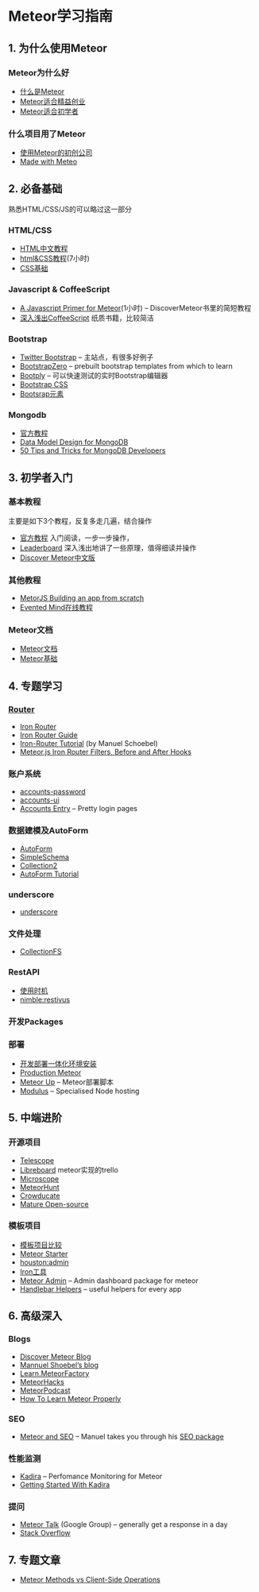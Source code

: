 # Meteor学习指南

## 1. 为什么使用Meteor

### Meteor为什么好

- [什么是Meteor](http://www.maiziedu.com/lesson/3446/)  
- [Meteor适合精益创业](http://www.manuel-schoebel.com/blog/meteorjs-the-perfect-match-for-lean-startups)
- [Meteor适合初学者](http://learn.meteorfactory.io/9-reasons-meteor-is-a-great-choice-for-beginners/)

### 什么项目用了Meteor
- [使用Meteor的初创公司](http://www.quora.com/Which-startups-use-Meteor-in-production)
- [Made with Meteo](http://madewith.meteor.com/)


## 2. 必备基础

熟悉HTML/CSS/JS的可以略过这一部分

### HTML/CSS

- [HTML中文教程](http://www.w3school.com.cn/html/index.asp)
- [html&CSS教程](http://www.codecademy.com/en/tracks/web)(7小时)
- [CSS基础](http://www.w3school.com.cn/css/)


### Javascript & CoffeeScript

- [A Javascript Primer for Meteor](https://www.discovermeteor.com/blog/javascript-for-meteor/)(1小时) – DiscoverMeteor书里的简短教程
- [深入浅出CoffeeScript](http://item.jd.com/10977150.html) 纸质书籍，比较简洁

### Bootstrap

- [Twitter Bootstrap](http://getbootstrap.com/) – 主站点，有很多好例子
- [BootstrapZero](http://bootstrapzero.com/) – prebuilt bootstrap templates from which to learn
- [Bootply](http://www.bootply.com/) – 可以快速测试的实时Bootstrap编辑器
- [Bootstrap CSS](http://getbootstrap.com/css/)
- [Bootsrap元素](http://getbootstrap.com/components)


### Mongodb

- [官方教程](http://docs.mongodb.org/manual/core/introduction/)
- [Data Model Design for MongoDB](http://docs.mongodb.org/master/MongoDB-data-models-guide.pdf)
- [50 Tips and Tricks for MongoDB Developers](https://marcell.memoryoftheworld.org/Kristina%20Chodorow/50%20Tips%20and%20Tricks%20for%20MongoDB%20Developers%20(1935)/50%20Tips%20and%20Tricks%20for%20MongoDB%20Developers%20-%20Kristina%20Chodorow.pdf)

## 3. 初学者入门

### 基本教程
主要是如下3个教程，反复多走几遍，结合操作

- [官方教程](https://www.meteor.com/try)	入门阅读，一步一步操作，
- [Leaderboard](http://meteortips.com/book/)  深入浅出地讲了一些原理，值得细读并操作
- [Discover Meteor中文版](http://zh.discovermeteor.com/)




### 其他教程

- [MetorJS Building an app from scratch](http://www.webtempest.com/meteorjs-fromscratch-1)
- [Evented Mind在线教程](https://www.eventedmind.com/)

### Meteor文档
-  [Meteor文档](http://docs.meteor.com/#/basic/)
-  [Meteor基础](http://andrewscala.com/meteor/)



## 4. 专题学习

### [Router](router.md)

- [Iron Router](https://github.com/EventedMind/iron-router)
- [Iron Router Guide](https://github.com/EventedMind/iron-router/blob/devel/Guide.md)
- [Iron-Router Tutorial](http://manuel-schoebel.com/blog/iron-router-tutorial) (by Manuel Schoebel)
- [Meteor.js Iron Router Filters, Before and After Hooks](http://www.manuel-schoebel.com/blog/meteorjs-iron-router-filters-before-and-after-hooks)


### 账户系统

- [accounts-password](https://atmospherejs.com/meteor/accounts-password)
- [accounts-ui](https://atmospherejs.com/meteor/accounts-ui)
- [Accounts Entry](https://github.com/Differential/accounts-entry) – Pretty login pages

### 数据建模及AutoForm

- [AutoForm](https://atmospherejs.com/aldeed/autoform)
- [SimpleSchema](https://atmospherejs.com/aldeed/simple-schema)
- [Collection2](https://atmospherejs.com/aldeed/collection2)
- [AutoForm Tutorial](http://www.webtempest.com/meteor-js-autoform-tutorial)


### underscore

- [underscore](http://underscorejs.org/)


### 文件处理

- [CollectionFS](collectionfs.md)



### RestAPI

- [使用时机](http://meteorpedia.com/read/REST_API)
- [nimble:restivus](https://atmospherejs.com/nimble/restivus)


### 开发Packages



### 部署

- [开发部署一体化环境安装](https://github.com/wmzhai/setup-meteor-machine/blob/master/README.md)
- [Production Meteor](https://meteorhacks.com/pro-meteor/)
- [Meteor Up](https://github.com/arunoda/meteor-up) – Meteor部署脚本
- [Modulus](http://modulus.io/) – Specialised Node hosting


## 5. 中端进阶


### 开源项目

- [Telescope](https://github.com/TelescopeJS/Telescope)
- [Libreboard](http://libreboard.com/boards/MeSsFJaSqeuo9M6bs/libreboard-roadmap) meteor实现的trello
- [Microscope](https://github.com/DiscoverMeteor/Microscope)
- [MeteorHunt](https://github.com/meteoric/meteorhunt)
- [Crowducate](https://github.com/Crowducate/crowducate-next)
- [Mature Open-source](https://forums.meteor.com/t/mature-open-source-apps-built-with-meteor/935)

### 模板项目

- [模板项目比较](https://medium.com/things-i-did-and-learned-today/in-search-of-a-meteor-boilerplate-6f01fe5abfd1)
- [Meteor Starter](http://learn.meteorfactory.io/)
- [houston:admin](https://github.com/gterrono/houston)
- [Iron工具](https://github.com/wmzhai/issuetracker)
- [Meteor Admin](http://meteorfactory.io/meteor-admin) – Admin dashboard package for meteor
- [Handlebar Helpers](https://github.com/raix/Meteor-handlebar-helpers) – useful helpers for every app


## 6. 高级深入

### Blogs
- [Discover Meteor Blog](https://www.discovermeteor.com/blog/)
- [Mannuel Shoebel’s blog](http://www.manuel-schoebel.com/blog)
- [Learn.MeteorFactory](http://learn.meteorfactory.io/)
- [MeteorHacks](https://meteorhacks.com/)
- [MeteorPodcast](http://www.meteorpodcast.com/)
- [How To Learn Meteor Properly](http://javascriptissexy.com/learn-meteor-js-properly/)


### SEO

- [Meteor and SEO](http://manuel-schoebel.com/blog/meteor-and-seo) – Manuel takes you through his [SEO package](https://github.com/DerMambo/ms-seo)


### 性能监测

- [Kadira](https://kadira.io/) – Perfomance Monitoring for Meteor
- [Getting Started With Kadira](https://kadira.io/academy/getting-started-with-kadira/)


### 提问

- [Meteor Talk](https://groups.google.com/forum/#!forum/meteor-talk) (Google Group) – generally get a response in a day
- [Stack Overflow](http://stackoverflow.com/questions/tagged/meteor)


## 7. 专题文章

- [Meteor Methods vs Client-Side Operations](https://www.discovermeteor.com/blog/meteor-methods-client-side-operations/)
